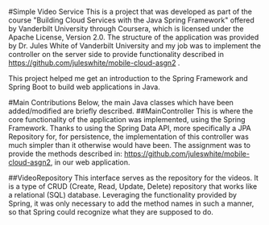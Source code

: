 #Simple Video Service
This is a project that was developed as part of the course "Building Cloud Services with the Java Spring Framework" offered by Vanderbilt University through Coursera, which is licensed under the Apache License, Version 2.0. The structure of the application was provided by Dr. Jules White of Vanderbilt University and my job was to implement the controller on the server side to provide functionality described in https://github.com/juleswhite/mobile-cloud-asgn2 . 

This project helped me get an introduction to the Spring Framework and Spring Boot to build web applications in Java. 

#Main Contributions
Below, the main Java classes which have been added/modified are briefly described. 
##MainController
This is where the core functionality of the application was implemented, using the Spring Framework. Thanks to using the Spring Data API, more specifically a JPA Repository for, for persistence, the implementation of this controller was much simpler than it otherwise would have been. The assignment was to provide the methods described in: https://github.com/juleswhite/mobile-cloud-asgn2, in our web application.

##VideoRepository
This interface serves as the repository for the videos. It is a type of CRUD (Create, Read, Update, Delete) repository that works like a relational (SQL) database. Leveraging the functionality provided by Spring, it was only necessary to add the method names in such a manner, so that Spring could recognize what they are supposed to do.
